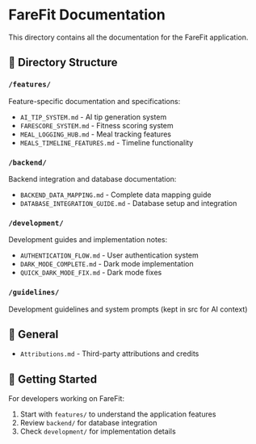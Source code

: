 # FareFit Documentation

This directory contains all the documentation for the FareFit application.

## 📁 Directory Structure

### `/features/`

Feature-specific documentation and specifications:

- `AI_TIP_SYSTEM.md` - AI tip generation system
- `FARESCORE_SYSTEM.md` - Fitness scoring system
- `MEAL_LOGGING_HUB.md` - Meal tracking features
- `MEALS_TIMELINE_FEATURES.md` - Timeline functionality

### `/backend/`

Backend integration and database documentation:

- `BACKEND_DATA_MAPPING.md` - Complete data mapping guide
- `DATABASE_INTEGRATION_GUIDE.md` - Database setup and integration

### `/development/`

Development guides and implementation notes:

- `AUTHENTICATION_FLOW.md` - User authentication system
- `DARK_MODE_COMPLETE.md` - Dark mode implementation
- `QUICK_DARK_MODE_FIX.md` - Dark mode fixes

### `/guidelines/`

Development guidelines and system prompts (kept in src for AI context)

## 📝 General

- `Attributions.md` - Third-party attributions and credits

## 🚀 Getting Started

For developers working on FareFit:

1. Start with `features/` to understand the application features
2. Review `backend/` for database integration
3. Check `development/` for implementation details
